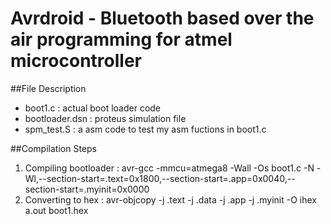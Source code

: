 # Avrdroid - Bluetooth based over the air programming  for atmel microcontroller<br />

##File Description
* boot1.c         :  actual boot loader code<br />
* bootloader.dsn  :  proteus simulation file<br />
* spm_test.S      :  a asm code to test my asm fuctions in boot1.c<br />

##Compilation Steps 
1. Compiling bootloader : avr-gcc  -mmcu=atmega8 -Wall -Os boot1.c -N -Wl,--section-start=.text=0x1800,--section-start=.app=0x0040,--section-start=.myinit=0x0000
2. Converting to hex    : avr-objcopy -j .text -j .data -j .app -j .myinit -O ihex a.out boot1.hex


